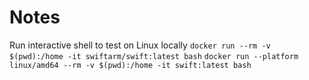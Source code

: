 # Notes

Run interactive shell to test on Linux locally
`docker run --rm -v $(pwd):/home -it swiftarm/swift:latest bash`
`docker run --platform linux/amd64 --rm -v $(pwd):/home -it swift:latest bash`
